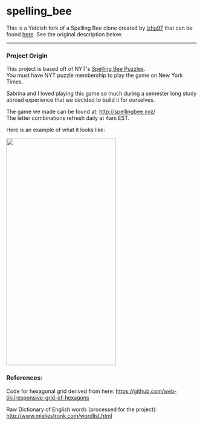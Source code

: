 # spelling_bee

This is a Yiddish fork of a Spelling Bee clone created by [lzha97](https://github.com/lzha97/) that can be found [here](https://github.com/lzha97/spelling_bee). See the original description below.

<hr>

### Project Origin
This project is based off of NYT's [Spelling Bee Puzzles](https://www.nytimes.com/puzzles/spelling-bee).
<br>You must have NYT puzzle membership to play the game on New York Times.

Sabrina and I loved playing this game so much during a semester long study abroad experience that we decided to build it for ourselves. 

The game we made can be found at: http://spellingbee.xyz/
<br>The letter combinations refresh daily at 4am EST. 

Here is an example of what it looks like:

<img src="screen_shot_game.png" width="290" height="600" />

###  References: 

Code for hexagonal grid derived from here: https://github.com/web-tiki/responsive-grid-of-hexagons

Raw Dictionary of English words (processed for the project): http://www.mieliestronk.com/wordlist.html

